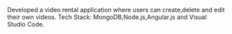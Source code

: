 Developed a video rental application where users can create,delete and edit their own videos. Tech Stack: MongoDB,Node.js,Angular.js and Visual Studio Code.

